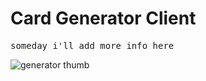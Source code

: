 <h1>Card Generator Client</h1>
<pre>someday i'll add more info here</pre>

![generator thumb](https://user-images.githubusercontent.com/7542961/172629024-1dcd7743-53b0-4e15-a516-cc7d10dc5f7b.png)

